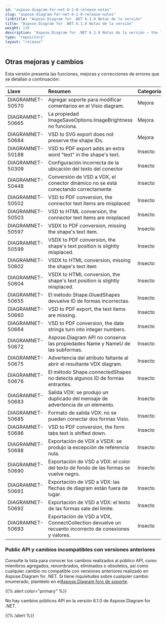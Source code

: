 ```yaml
---
id: "aspose-diagram-for-net-6-1-0-release-notes"
slug: "aspose-diagram-for-net-6-1-0-release-notes"
linktitle: "Aspose.Diagram for .NET 6.1.0 Notas de la versión"
title: "Aspose.Diagram for .NET 6.1.0 Notas de la versión"
weight: 110
description: "Aspose.Diagram for .NET 6.1.0 Notas de la versión – the latest updates and fixes."
type: "repository"
layout: "release"
---
```

## **Otras mejoras y cambios**
Esta versión presenta las funciones, mejoras y correcciones de errores que se detallan a continuación:

|**Llave** |**Resumen** |**Categoría** |
|:- |:- |:- |
|DIAGRAMNET-50570 | Agregar soporte para modificar comentarios en el Visio diagram.| Mejora|
|DIAGRAMNET-50665 | La propiedad ImageSaveOptions.ImageBrightness no funciona.| Mejora|
|DIAGRAMNET-50684 |VSD to SVG export does not preserve the shape IDs. | Mejora|
|DIAGRAMNET-50188 |VSD to PDF export adds an extra word "text" in the shape's text. | Insecto|
|DIAGRAMNET-50309 | Configuración incorrecta de la ubicación del texto del conector| Insecto|
|DIAGRAMNET-50448 | Conversión de VSD a VDX, el conector dinámico no se está conectando correctamente| Insecto|
|DIAGRAMNET-50502 |VSD to PDF conversion, the connector text items are misplaced | Insecto|
|DIAGRAMNET-50503 |VSD to HTML conversion, the connector text items are misplaced | Insecto|
|DIAGRAMNET-50597 |VSDX to PDF conversion, missing the shape's text item. | Insecto|
|DIAGRAMNET-50599 |VSDX to PDF conversion, the shape's text position is slightly misplaced. | Insecto|
|DIAGRAMNET-50602 |VSDX to HTML conversion, missing the shape's text item | Insecto|
|DIAGRAMNET-50604 |VSDX to HTML conversion, the shape's text position is slightly misplaced. | Insecto|
|DIAGRAMNET-50655 | El método Shape.GluedShapes devuelve ID de formas incorrectas.| Insecto|
|DIAGRAMNET-50660 |VSD to PDF export, the text items are missing. | Insecto|
|DIAGRAMNET-50664 |VSD to PDF conversion, the date strings turn into integer numbers. | Insecto|
|DIAGRAMNET-50672 | Aspose.Diagram API no conserva las propiedades Name y NameU de las subformas.| Insecto|
|DIAGRAMNET-50675 | Advertencia del atributo faltante al abrir el resultante VDX diagram.| Insecto|
|DIAGRAMNET-50676 | El método Shape.connectedShapes no detecta algunos ID de formas entrantes.| Insecto|
|DIAGRAMNET-50683 | Salida VDX: se produjo un duplicado del mensaje de advertencia de un elemento.| Insecto|
|DIAGRAMNET-50685 | Formato de salida VDX: no se pueden conectar dos formas Visio.| Insecto|
|DIAGRAMNET-50686 |VSD to PDF conversion, the form tabs text is shifted down. | Insecto|
|DIAGRAMNET-50688 |Exportación de VDX a VSDX: se produjo la excepción de referencia nula.| Insecto|
|DIAGRAMNET-50690 | Exportación de VSD a VDX: el color del texto de fondo de las formas se vuelve negro.| Insecto|
|DIAGRAMNET-50691 | Exportación de VSD a VDX: las flechas de diagram están fuera de lugar.| Insecto|
|DIAGRAMNET-50692 | Exportación de VSD a VDX: el texto de las formas sale del límite.| Insecto|
|DIAGRAMNET-50693 | Exportación de VSD a VDX, ConnectCollection devuelve un recuento incorrecto de conexiones y valores.| Insecto|
### **Public API y cambios incompatibles con versiones anteriores**
Consulte la lista para conocer los cambios realizados al público API, como miembros agregados, renombrados, eliminados o obsoletos, así como cualquier cambio no compatible con versiones anteriores realizado en Aspose.Diagram for .NET. Si tiene inquietudes sobre cualquier cambio enumerado, plantéelo en el[Aspose.Diagram foro de soporte](https://forum.aspose.com/c/diagram/17).

{{% alert color="primary" %}} 

No hay cambios públicos API en la versión 6.1.0 de Aspose.Diagram for .NET.

{{% /alert %}}
